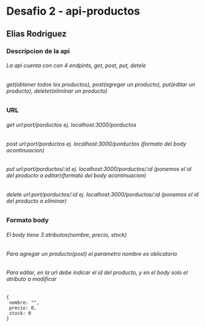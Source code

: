 # Desafio 2 - api-productos
## Elias Rodriguez

### Descripcion de la api
###### La api cuenta con con 4 endpints, get, post, put, detele
###### get(obtener todos los productos), post(agregar un producto), put(editar un producto), deletet(eliminar un producto)

### URL

###### get url:port/porductos ej. localhost:3000/porductos
###### post url:port/porductos ej. localhost:3000/porductos (formato del body acontinuacion)
###### put url:port/porductos/:id ej. localhost:3000/porductos/:id (ponemos el id del producto a editar)(formato del body acontinuacion)
###### delete url:port/porductos/:id ej. localhost:3000/porductos/:id (ponemos el id del producto a eliminar)


### Formato body
###### El body tiene 3 atributos(nombre, precio, stock)
###### Para agregar un producto(post) el parametro nombre es oblicatorio
###### Para editar, en la url debe indicar el id del producto, y en el body solo el atributo a modificar


```
{ 
 nombre: "", 
 precio: 0,
 stock: 0
}
```

